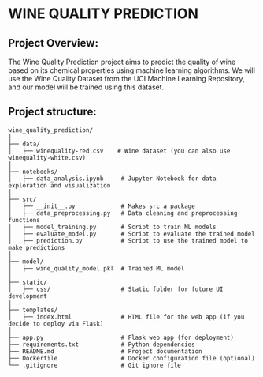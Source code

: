 # WINE QUALITY PREDICTION

## Project Overview:

The Wine Quality Prediction project aims to predict the quality of wine based on its chemical properties using machine learning algorithms. We will use the Wine Quality Dataset from the UCI Machine Learning Repository, and our model will be trained using this dataset.

## Project structure:

```
wine_quality_prediction/
│
├── data/
│   ├── winequality-red.csv    # Wine dataset (you can also use winequality-white.csv)
│
├── notebooks/
│   ├── data_analysis.ipynb     # Jupyter Notebook for data exploration and visualization
│
├── src/
│   ├── __init__.py             # Makes src a package
│   ├── data_preprocessing.py   # Data cleaning and preprocessing functions
│   ├── model_training.py       # Script to train ML models
│   ├── evaluate_model.py       # Script to evaluate the trained model
│   ├── prediction.py           # Script to use the trained model to make predictions
│
├── model/
│   ├── wine_quality_model.pkl  # Trained ML model
│
├── static/
│   ├── css/                    # Static folder for future UI development
│
├── templates/
│   ├── index.html              # HTML file for the web app (if you decide to deploy via Flask)
│
├── app.py                      # Flask web app (for deployment)
├── requirements.txt            # Python dependencies
├── README.md                   # Project documentation
├── Dockerfile                  # Docker configuration file (optional)
└── .gitignore                  # Git ignore file
```
